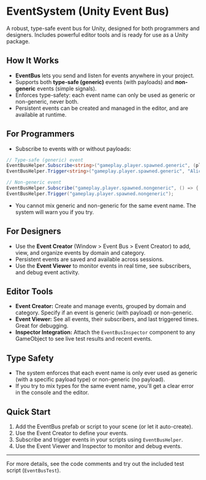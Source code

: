 # EventSystem (Unity Event Bus)

A robust, type-safe event bus for Unity, designed for both programmers and designers. Includes powerful editor tools and is ready for use as a Unity package.

## How It Works
- **EventBus** lets you send and listen for events anywhere in your project.
- Supports both **type-safe (generic)** events (with payloads) and **non-generic** events (simple signals).
- Enforces type-safety: each event name can only be used as generic or non-generic, never both.
- Persistent events can be created and managed in the editor, and are available at runtime.

## For Programmers
- Subscribe to events with or without payloads:

```csharp
// Type-safe (generic) event
EventBusHelper.Subscribe<string>("gameplay.player.spawned.generic", (playerName) => { /* ... */ });
EventBusHelper.Trigger<string>("gameplay.player.spawned.generic", "Alice");

// Non-generic event
EventBusHelper.Subscribe("gameplay.player.spawned.nongeneric", () => { /* ... */ });
EventBusHelper.Trigger("gameplay.player.spawned.nongeneric");
```
- You cannot mix generic and non-generic for the same event name. The system will warn you if you try.

## For Designers
- Use the **Event Creator** (Window > Event Bus > Event Creator) to add, view, and organize events by domain and category.
- Persistent events are saved and available across sessions.
- Use the **Event Viewer** to monitor events in real time, see subscribers, and debug event activity.

## Editor Tools
- **Event Creator:** Create and manage events, grouped by domain and category. Specify if an event is generic (with payload) or non-generic.
- **Event Viewer:** See all events, their subscribers, and last triggered times. Great for debugging.
- **Inspector Integration:** Attach the `EventBusInspector` component to any GameObject to see live test results and recent events.

## Type Safety
- The system enforces that each event name is only ever used as generic (with a specific payload type) or non-generic (no payload).
- If you try to mix types for the same event name, you'll get a clear error in the console and the editor.

## Quick Start
1. Add the EventBus prefab or script to your scene (or let it auto-create).
2. Use the Event Creator to define your events.
3. Subscribe and trigger events in your scripts using `EventBusHelper`.
4. Use the Event Viewer and Inspector to monitor and debug events.

---

For more details, see the code comments and try out the included test script (`EventBusTest`).